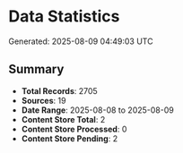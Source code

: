 # Data Statistics

Generated: 2025-08-09 04:49:03 UTC

## Summary

- **Total Records**: 2705
- **Sources**: 19
- **Date Range**: 2025-08-08 to 2025-08-09
- **Content Store Total**: 2
- **Content Store Processed**: 0
- **Content Store Pending**: 2
